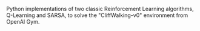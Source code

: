 Python implementations of two classic Reinforcement Learning algorithms, Q-Learning and SARSA, to solve the "CliffWalking-v0" environment from OpenAI Gym.